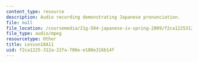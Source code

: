 ```yaml
---
content_type: resource
description: Audio recording demonstrating Japanese pronunciation.
file: null
file_location: /coursemedia/21g-504-japanese-iv-spring-2009/f2ca1225312a22fa706ee188e316b14f_Lesson18A11.mp3
file_type: audio/mpeg
resourcetype: Other
title: Lesson18A11
uid: f2ca1225-312a-22fa-706e-e188e316b14f
---
```

